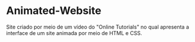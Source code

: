 # Animated-Website
Site criado por meio de um vídeo do "Online Tutorials" no qual apresenta a interface de um site animada por meio de HTML e CSS.
